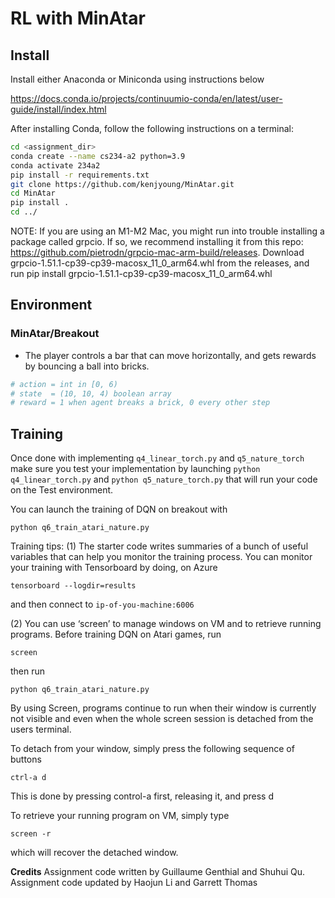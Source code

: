 # RL with MinAtar

## Install
Install either Anaconda or Miniconda using instructions below

https://docs.conda.io/projects/continuumio-conda/en/latest/user-guide/install/index.html

After installing Conda, follow the following instructions on a terminal:
```bash
cd <assignment_dir>
conda create --name cs234-a2 python=3.9
conda activate 234a2
pip install -r requirements.txt
git clone https://github.com/kenjyoung/MinAtar.git
cd MinAtar
pip install .
cd ../
```

NOTE: If you are using an M1-M2 Mac, you might run into trouble installing a package called
grpcio. If so, we recommend installing it from this repo:
https://github.com/pietrodn/grpcio-mac-arm-build/releases.
Download grpcio-1.51.1-cp39-cp39-macosx_11_0_arm64.whl from the releases, and run pip install grpcio-1.51.1-cp39-cp39-macosx_11_0_arm64.whl

## Environment

### MinAtar/Breakout

- The player controls a bar that can move horizontally, and gets rewards by bouncing a ball into bricks.

```python
# action = int in [0, 6)
# state  = (10, 10, 4) boolean array
# reward = 1 when agent breaks a brick, 0 every other step
```

## Training

Once done with implementing `q4_linear_torch.py` and `q5_nature_torch` make sure you test your implementation by launching `python q4_linear_torch.py` and `python q5_nature_torch.py` that will run your code on the Test environment.

You can launch the training of DQN on breakout with

```
python q6_train_atari_nature.py
```


Training tips: 
(1) The starter code writes summaries of a bunch of useful variables that can help you monitor the training process.
You can monitor your training with Tensorboard by doing, on Azure

```
tensorboard --logdir=results
```

and then connect to `ip-of-you-machine:6006`


(2) You can use ‘screen’ to manage windows on VM and to retrieve running programs. 
Before training DQN on Atari games, run 

```
screen 
```
then run 

```
python q6_train_atari_nature.py
```
By using Screen, programs continue to run when their window is currently not visible and even when the whole screen session is detached 
from the users terminal. 

To detach from your window, simply press the following sequence of buttons

```
ctrl-a d
```
This is done by pressing control-a first, releasing it, and press d


To retrieve your running program on VM, simply type

```
screen -r
```
which will recover the detached window.   



**Credits**
Assignment code written by Guillaume Genthial and Shuhui Qu.
Assignment code updated by Haojun Li and Garrett Thomas
